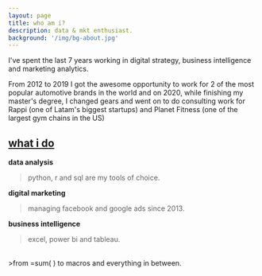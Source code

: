 ```yaml
---
layout: page
title: who am i?
description: data & mkt enthusiast.
background: '/img/bg-about.jpg'
---
```


I've spent the last 7 years working in digital strategy, business intelligence and marketing analytics.

From 2012 to 2019 I got the awesome opportunity to work for 2 of the most popular automotive brands in the world and on 2020, while finishing my master's degree, I changed gears and went on to do consulting work for Rappi (one of Latam's biggest startups) and Planet Fitness (one of the largest gym chains in the US)

## <ins>what i do</ins>
**data analysis**
> python, r and sql are my tools of choice.

**digital marketing**
> managing facebook and google ads since 2013.

**business intelligence**
>excel, power bi and tableau.
<br>
>from =sum( ) to macros and everything in between.